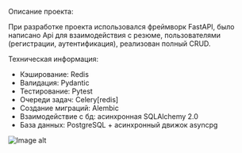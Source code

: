 Описание проекта:

  При разработке проекта использовался фреймворк FastAPI,
  было написано Api для взаимодействия с резюме, пользователями (регистрации, аутентификация), 
  реализован полный CRUD.


Техническая информация:

  - Кэширование: Redis
  - Валидация: Pydantic
  - Тестирование: Pytest
  - Очереди задач: Celery[redis]
  - Создание миграций: Alembic
  - Взаимодействие с бд: асинхронная SQLAlchemy 2.0
  - База данных: PostgreSQL + асинхронный движок asyncpg




![Image alt](https://github.com/TetherOne/head_hunter/raw/master/github_pages/img_3.png)




